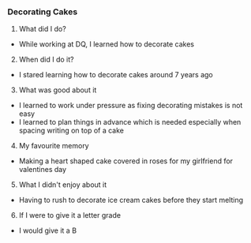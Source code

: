 ### Decorating Cakes

1) What did I do?

- While working at DQ, I learned how to decorate cakes

2) When did I do it?

- I stared learning how to decorate cakes around 7 years ago

3) What was good about it

- I learned to work under pressure as fixing decorating mistakes is not easy
- I learned to plan things in advance which is needed especially when spacing writing on top of a cake 

4) My favourite memory

- Making a heart shaped cake covered in roses for my girlfriend for valentines day

5) What I didn't enjoy about it 

- Having to rush to decorate ice cream cakes before they start melting

6) If I were to give it a letter grade

- I would give it a B